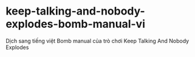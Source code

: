 # keep-talking-and-nobody-explodes-bomb-manual-vi
Dịch sang tiếng việt Bomb manual của trò chơi Keep Talking And Nobody Explodes

